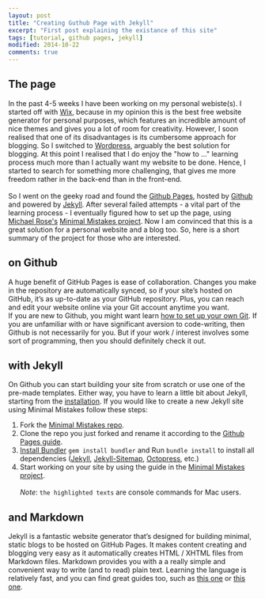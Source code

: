 ```yaml
---
layout: post
title: "Creating Guthub Page with Jekyll"
excerpt: "First post explaining the existance of this site"
tags: [tutorial, github pages, jekyll]
modified: 2014-10-22
comments: true
---
```


## The page

In the past 4-5 weeks I have been working on my personal webiste(s). I started off with [Wix](http://www.wix.com), because in my opinion this is the best free website generator for personal purposes, which features an incredible amount of nice themes and gives you a lot of room for creativity. However, I soon realised that one of its disadvantages is its cumbersome approach for blogging. So I switched to [Wordpress](https://wordpress.org), arguably the best solution for blogging. At this point I realised that I do enjoy the "how to ..." learning process much more than I actually want my website to be done. Hence, I started to search for something more challenging, that gives me more freedom rather in the back-end than in the front-end.
<br><br>
So I went on the geeky road and found the [Github Pages](https://pages.github.com), hosted by [Github](http://github.com) and powered by [Jekyll](http://jekyllrb.com/). After several failed attempts - a vital part of the learning process - I eventually figured how to set up the page, using [Michael Rose's](https://mademistakes.com) [Minimal Mistakes project](http://github.com/mmistakes). Now I am convinced that this is a great solution for a personal website and a blog too. So, here is a short summary of the project for those who are interested.

## on Github

A huge benefit of GitHub Pages is ease of collaboration. Changes you make in the repository are automatically synced, so if your site’s hosted on GitHub, it’s as up-to-date as your GitHub repository. Plus, you can reach and edit your website online via your Git account anytime you want.  
If you are new to Github, you might want learn [how to set up your own Git](https://help.github.com/articles/set-up-git/). If you are unfamiliar with or have significant aversion to code-writing, then Github is not necessarily for you. But if your work / interest involves some sort of programming, then you should definitely check it out.

## with Jekyll

On Github you can start building your site from scratch or use one of the pre-made templates. Either way, you have to learn a little bit about Jekyll, starting from the [installation](http://jekyllrb.com/docs/installation/). If you would like to create a new Jekyll site using Minimal Mistakes follow these steps:

1. Fork the [Minimal Mistakes repo](http://github.com/mmistakes/minimal-mistakes/fork).
2. Clone the repo you just forked and rename it according to the [Github Pages guide](https://pages.github.com).
3. [Install Bundler](http://bundler.io) `gem install bundler` and Run `bundle install` to install all dependencies ([Jekyll](http://jekyllrb.com/), [Jekyll-Sitemap](https://github.com/jekyll/jekyll-sitemap), [Octopress](https://github.com/octopress/octopress), etc.)
4. Start working on your site by using the guide in the [Minimal Mistakes project](http://github.com/mmistakes).
<br><br>
*Note*: `the highlighted texts` are console commands for Mac users.

## and Markdown

Jekyll is a fantastic website generator that’s designed for building minimal, static blogs to be hosted on GitHub Pages. It makes content creating and blogging very easy as it automatically creates HTML / XHTML files from Markdown files. Markdown provides you with a a really simple and convenient way to write (and to read) plain text. Learning the language is relatively fast, and you can find great guides too, such as [this one](http://markdown-guide.readthedocs.org/en/latest/) or [this one](https://daringfireball.net/projects/markdown/basics).

